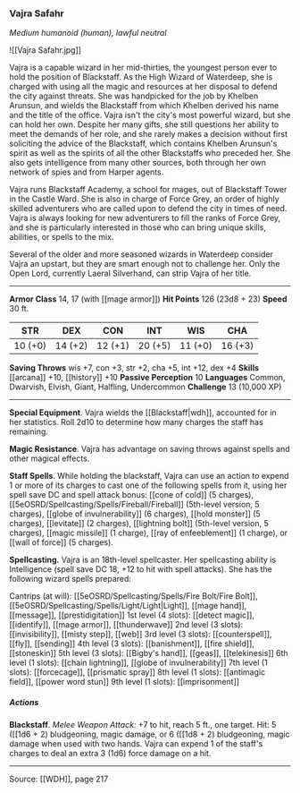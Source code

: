 ### Vajra Safahr
_Medium humanoid (human), lawful neutral_

![[Vajra Safahr.jpg]]

Vajra is a capable wizard in her mid-thirties, the youngest person ever to hold the position of Blackstaff. As the High Wizard of Waterdeep, she is charged with using all the magic and resources at her disposal to defend the city against threats. She was handpicked for the job by Khelben Arunsun, and wields the Blackstaff from which Khelben derived his name and the title of the office. Vajra isn't the city's most powerful wizard, but she can hold her own. Despite her many gifts, she still questions her ability to meet the demands of her role, and she rarely makes a decision without first soliciting the advice of the Blackstaff, which contains Khelben Arunsun's spirit as well as the spirits of all the other Blackstaffs who preceded her. She also gets intelligence from many other sources, both through her own network of spies and from Harper agents.

Vajra runs Blackstaff Academy, a school for mages, out of Blackstaff Tower in the Castle Ward. She is also in charge of Force Grey, an order of highly skilled adventurers who are called upon to defend the city in times of need. Vajra is always looking for new adventurers to fill the ranks of Force Grey, and she is particularly interested in those who can bring unique skills, abilities, or spells to the mix.

Several of the older and more seasoned wizards in Waterdeep consider Vajra an upstart, but they are smart enough not to challenge her. Only the Open Lord, currently Laeral Silverhand, can strip Vajra of her title.






---

**Armor Class** 14, 17 (with [[mage armor]])
**Hit Points** 126 (23d8 + 23)
**Speed** 30 ft.

| STR     | DEX     | CON     | INT     | WIS     | CHA     |
|---------|---------|---------|---------|---------|---------|
| 10 (+0) | 14 (+2) | 12 (+1) | 20 (+5) | 11 (+0) | 16 (+3) |

**Saving Throws** wis +7, con +3, str +2, cha +5, int +12, dex +4
**Skills** [[arcana]] +10, [[history]] +10
**Passive Perception** 10
**Languages** Common, Dwarvish, Elvish, Giant, Halfling, Undercommon
**Challenge** 13 (10,000 XP)

---

**Special Equipment**. Vajra wields the [[Blackstaff|wdh]], accounted for in her statistics. Roll 2d10 to determine how many charges the staff has remaining.

**Magic Resistance**. Vajra has advantage on saving throws against spells and other magical effects.

**Staff Spells**. While holding the blackstaff, Vajra can use an action to expend 1 or more of its charges to cast one of the following spells from it, using her spell save DC and spell attack bonus: [[cone of cold]] (5 charges), [[5eOSRD/Spellcasting/Spells/Fireball/Fireball]] (5th-level version, 5 charges), [[globe of invulnerability]] (6 charges), [[hold monster]] (5 charges), [[levitate]] (2 charges), [[lightning bolt]] (5th-level version, 5 charges), [[magic missile]] (1 charge), [[ray of enfeeblement]] (1 charge), or [[wall of force]] (5 charges).

**Spellcasting.** Vajra is an 18th-level spellcaster. Her spellcasting ability is Intelligence (spell save DC 18, +12 to hit with spell attacks). She has the following wizard spells prepared:

Cantrips (at will): [[5eOSRD/Spellcasting/Spells/Fire Bolt/Fire Bolt]], [[5eOSRD/Spellcasting/Spells/Light/Light|Light]], [[mage hand]], [[message]], [[prestidigitation]]
1st level (4 slots): [[detect magic]], [[identify]], [[mage armor]], [[thunderwave]]
2nd level (3 slots): [[invisibility]], [[misty step]], [[web]]
3rd level (3 slots): [[counterspell]], [[fly]], [[sending]]
4th level (3 slots): [[banishment]], [[fire shield]], [[stoneskin]]
5th level (3 slots): [[Bigby's hand]], [[geas]], [[telekinesis]]
6th level (1 slots): [[chain lightning]], [[globe of invulnerability]]
7th level (1 slots): [[forcecage]], [[prismatic spray]]
8th level (1 slots): [[antimagic field]], [[power word stun]]
9th level (1 slots): [[imprisonment]]

##### Actions
**Blackstaff**. _Melee Weapon Attack:_ +7 to hit, reach 5 ft., one target. Hit: 5 ([[1d6 + 2) bludgeoning, magic damage, or 6 ([[1d8 + 2) bludgeoning, magic damage when used with two hands. Vajra can expend 1 of the staff's charges to deal an extra 3 (1d6) force damage on a hit.


---

Source: [[WDH]], page 217